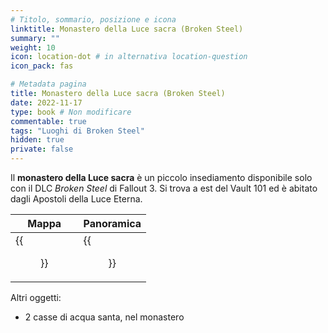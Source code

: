 ```yaml
---
# Titolo, sommario, posizione e icona
linktitle: Monastero della Luce sacra (Broken Steel)
summary: ""
weight: 10
icon: location-dot # in alternativa location-question
icon_pack: fas

# Metadata pagina
title: Monastero della Luce sacra (Broken Steel)
date: 2022-11-17
type: book # Non modificare
commentable: true
tags: "Luoghi di Broken Steel"
hidden: true
private: false 
---
```


<div class="fo3">

Il **monastero della Luce sacra** è un piccolo insediamento disponibile solo con il DLC *Broken Steel* di Fallout 3. Si trova a est del Vault 101 ed è abitato dagli Apostoli della Luce Eterna.

| Mappa                              | Panoramica                     |
| ---------------------------------- | ------------------------------ |
| {{<figure src="fo3/Holy_Light_Monastery_loc.webp">}}| {{<figure src="fo3/Holy_Light_Monastery.webp">}}| 

Altri oggetti:
- 2 casse di acqua santa, nel monastero

</div>
